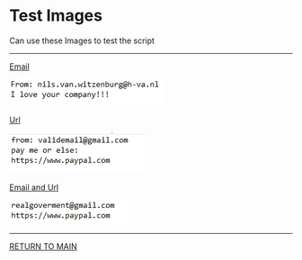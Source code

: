 # Test Images

Can use these Images to test the script

-----
[Email](https://github.com/nilsvw/IP_ProjectSecurity/blob/main/test%20images/email.png)

<img src="https://github.com/nilsvw/IP_ProjectSecurity/blob/main/test%20images/email.png" title="email">

[Url](https://github.com/nilsvw/IP_ProjectSecurity/blob/main/test%20images/url.png)

<img src="https://github.com/nilsvw/IP_ProjectSecurity/blob/main/test%20images/url.png" title="url">

[Email and Url](https://github.com/nilsvw/IP_ProjectSecurity/blob/main/test%20images/email_and_url.png)

<img src="https://github.com/nilsvw/IP_ProjectSecurity/blob/main/test%20images/email_and_url.png" title="email and url">

-----



[RETURN TO MAIN](../README.md)

